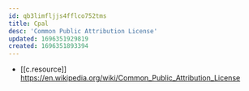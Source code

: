 ```yaml
---
id: qb3limfljjs4fflco752tms
title: Cpal
desc: 'Common Public Attribution License'
updated: 1696351929819
created: 1696351893394
---
```


- [[c.resource]] https://en.wikipedia.org/wiki/Common_Public_Attribution_License
